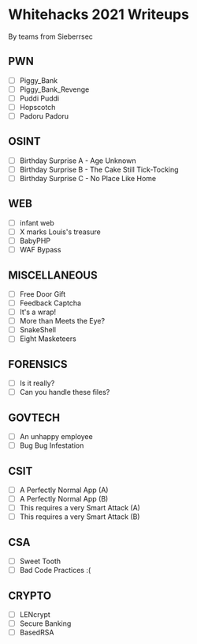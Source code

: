 # Whitehacks 2021 Writeups
By teams from Sieberrsec

## PWN
- [ ] Piggy_Bank
- [ ] Piggy_Bank_Revenge
- [ ] Puddi Puddi
- [ ] Hopscotch
- [ ] Padoru Padoru
## OSINT
- [ ] Birthday Surprise A - Age Unknown
- [ ] Birthday Surprise B - The Cake Still Tick-Tocking
- [ ] Birthday Surprise C - No Place Like Home
## WEB
- [ ] infant web
- [ ] X marks Louis's treasure
- [ ] BabyPHP
- [ ] WAF Bypass
## MISCELLANEOUS
- [ ] Free Door Gift
- [ ] Feedback Captcha
- [ ] It's a wrap!
- [ ] More than Meets the Eye?
- [ ] SnakeShell
- [ ] Eight Masketeers
## FORENSICS
- [ ] Is it really?
- [ ] Can you handle these files?
## GOVTECH
- [ ] An unhappy employee
- [ ] Bug Bug Infestation
## CSIT
- [ ] A Perfectly Normal App (A)
- [ ] A Perfectly Normal App (B)
- [ ] This requires a very Smart Attack (A)
- [ ] This requires a very Smart Attack (B)
## CSA
- [ ] Sweet Tooth
- [ ] Bad Code Practices :(
## CRYPTO
- [ ] LENcrypt
- [ ] Secure Banking
- [ ] BasedRSA